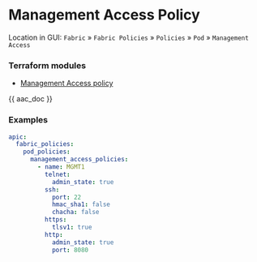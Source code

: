 # Management Access Policy

Location in GUI:
`Fabric` » `Fabric Policies` » `Policies` » `Pod` » `Management Access`

### Terraform modules

* [Management Access policy](https://registry.terraform.io/modules/netascode/management-access-policy/aci/latest)

{{ aac_doc }}

### Examples

```yaml
apic:
  fabric_policies:
    pod_policies:
      management_access_policies:
        - name: MGMT1
          telnet:
            admin_state: true
          ssh:
            port: 22
            hmac_sha1: false
            chacha: false
          https:
            tlsv1: true
          http:
            admin_state: true
            port: 8080
```
